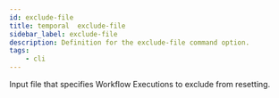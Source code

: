```yaml
---
id: exclude-file
title: temporal  exclude-file
sidebar_label: exclude-file
description: Definition for the exclude-file command option.
tags:
	- cli
---
```


 Input file that specifies Workflow Executions to exclude from resetting.
